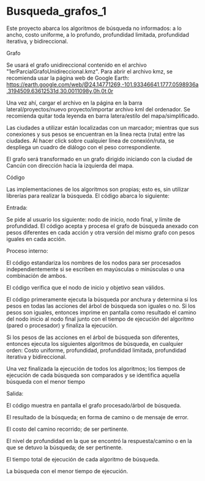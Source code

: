 # Busqueda_grafos_1

Este proyecto abarca los algoritmos de búsqueda no informados: a lo ancho, costo uniforme, a lo profundo, profundidad limitada, profundidad iterativa, y bidireccional.

Grafo

Se usará el grafo unidireccional contenido en el archivo "1erParcialGrafoUnidireccional.kmz". Para abrir el archivo kmz, se recomienda usar la página web de Google Earth: https://earth.google.com/web/@24.14771269,-101.93346641,1777.0598936a,3194509.63612531d,30.0011098y,0h,0t,0r

Una vez ahí, cargar el archivo en la página en la barra lateral/proyectos/nuevo proyecto/importar archivo kml del ordenador. Se recomienda quitar toda leyenda en barra latera/estilo del mapa/simplificado.

Las ciudades a utilizar están localizadas con un marcador; mientras que sus conexiones y sus pesos se encuentran en la linea recta (ruta) entre las ciudades. Al hacer click sobre cualquier línea de conexión/ruta, se despliega un cuadro de diálogo con el peso correspondiente.

El grafo será transformado en un grafo dirigido iniciando con la ciudad de Cancún con dirección hacia la izquierda del mapa.

Código

Las implementaciones de los algoritmos son propias; esto es, sin utilizar librerías para realizar la búsqueda. El código abarca lo siguiente:

Entrada:

Se pide al usuario los siguiente: nodo de inicio, nodo final, y límite de profundidad.
El código acepta y procesa el grafo de búsqueda anexado con pesos diferentes en cada acción y otra versión del mismo grafo con pesos iguales en cada acción.

Proceso interno:

El código estandariza los nombres de los nodos para ser procesados independientemente si se escriben en mayúsculas o minúsculas o una combinación de ambos.

El código verifica que el nodo de inicio y objetivo sean válidos.

El código primeramente ejecuta la búsqueda por anchura y determina si los pesos en todas las acciones del árbol de búsqueda son iguales o no. Si los pesos son iguales, entonces imprime en pantalla como resultado el camino del nodo inicio al nodo final junto con el tiempo de ejecución del algoritmo (pared o procesador) y finaliza la ejecución.

Si los pesos de las acciones en el árbol de búsqueda son diferentes, entonces ejecuta los siguientes algoritmos de búsqueda, en cualquier orden: Costo uniforme, profundidad, profundidad limitada, profundidad iterativa y bidireccional.

Una vez finalizada la ejecución de todos los algoritmos; los tiempos de ejecución de cada búsqueda son comparados y se identifica aquella búsqueda con el menor tiempo

Salida:

El código muestra en pantalla el grafo procesado/árbol de búsqueda.

El resultado de la búsqueda; en forma de camino o de mensaje de error.

El costo del camino recorrido; de ser pertinente.

El nivel de profundidad en la que se encontró la respuesta/camino o en la que se detuvo la búsqueda; de ser pertinente.

El tiempo total de ejecución de cada algoritmo de búsqueda.

La búsqueda con el menor tiempo de ejecución.
